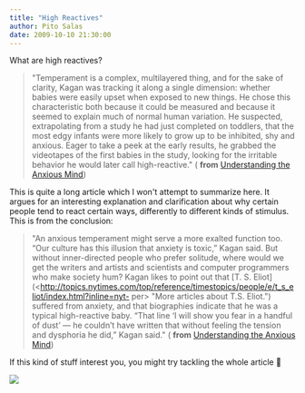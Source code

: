 ```yaml
---
title: "High Reactives"
author: Pito Salas
date: 2009-10-10 21:30:00
---
```



What are high reactives?

> "Temperament is a complex, multilayered thing, and for the sake of clarity,
> Kagan was tracking it along a single dimension: whether babies were easily
> upset when exposed to new things. He chose this characteristic both because
> it could be measured and because it seemed to explain much of normal human
> variation. He suspected, extrapolating from a study he had just completed on
> toddlers, that the most edgy infants were more likely to grow up to be
> inhibited, shy and anxious. Eager to take a peek at the early results, he
> grabbed the videotapes of the first babies in the study, looking for the
> irritable behavior he would later call high-reactive." ( **from**
> [Understanding the Anxious
> Mind](<http://www.nytimes.com/2009/10/04/magazine/04anxiety-t.html?em=&pagewanted=all>))

This is quite a long article which I won't attempt to summarize here. It
argues for an interesting explanation and clarification about why certain
people tend to react certain ways, differently to different kinds of stimulus.
This is from the conclusion:

> "An anxious temperament might serve a more exalted function too. “Our
> culture has this illusion that anxiety is toxic,” Kagan said. But without
> inner-directed people who prefer solitude, where would we get the writers
> and artists and scientists and computer programmers who make society hum?
> Kagan likes to point out that [T. S.
> Eliot](<http://topics.nytimes.com/top/reference/timestopics/people/e/t_s_eliot/index.html?inline=nyt-
> per> "More articles about T.S. Eliot.") suffered from anxiety, and that
> biographies indicate that he was a typical high-reactive baby. “That line ‘I
> will show you fear in a handful of dust’ — he couldn’t have written that
> without feeling the tension and dysphoria he did,” Kagan said." ( **from**
> [Understanding the Anxious
> Mind](<http://www.nytimes.com/2009/10/04/magazine/04anxiety-t.html?em=&pagewanted=all>))

If this kind of stuff interest you, you might try tackling the whole article 🙂

![](https://i0.wp.com/img.zemanta.com/pixy.gif?w=584)


